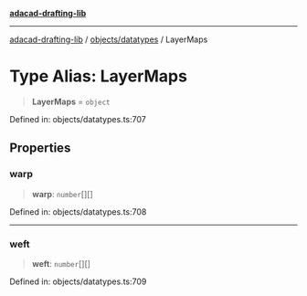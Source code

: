 [**adacad-drafting-lib**](../../../README.md)

***

[adacad-drafting-lib](../../../modules.md) / [objects/datatypes](../README.md) / LayerMaps

# Type Alias: LayerMaps

> **LayerMaps** = `object`

Defined in: objects/datatypes.ts:707

## Properties

### warp

> **warp**: `number`[][]

Defined in: objects/datatypes.ts:708

***

### weft

> **weft**: `number`[][]

Defined in: objects/datatypes.ts:709
